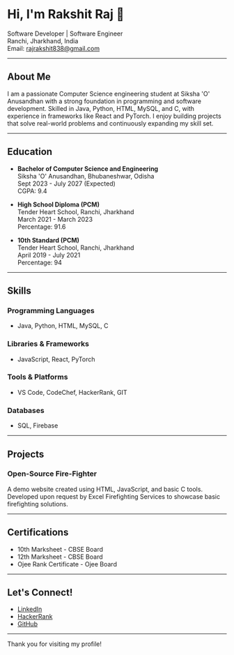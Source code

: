 # Hi, I'm Rakshit Raj 👋

Software Developer | Software Engineer  
Ranchi, Jharkhand, India  
Email: rajrakshit838@gmail.com  

---

## About Me

I am a passionate Computer Science engineering student at Siksha 'O' Anusandhan with a strong foundation in programming and software development. Skilled in Java, Python, HTML, MySQL, and C, with experience in frameworks like React and PyTorch. I enjoy building projects that solve real-world problems and continuously expanding my skill set.

---

## Education

- **Bachelor of Computer Science and Engineering**  
  Siksha 'O' Anusandhan, Bhubaneshwar, Odisha  
  Sept 2023 - July 2027 (Expected)  
  CGPA: 9.4  

- **High School Diploma (PCM)**  
  Tender Heart School, Ranchi, Jharkhand  
  March 2021 - March 2023  
  Percentage: 91.6  

- **10th Standard (PCM)**  
  Tender Heart School, Ranchi, Jharkhand  
  April 2019 - July 2021  
  Percentage: 94  

---

## Skills

### Programming Languages
- Java, Python, HTML, MySQL, C

### Libraries & Frameworks
- JavaScript, React, PyTorch

### Tools & Platforms
- VS Code, CodeChef, HackerRank, GIT

### Databases
- SQL, Firebase

---

## Projects

### Open-Source Fire-Fighter  
A demo website created using HTML, JavaScript, and basic C tools. Developed upon request by Excel Firefighting Services to showcase basic firefighting solutions.

---

## Certifications

- 10th Marksheet - CBSE Board  
- 12th Marksheet - CBSE Board  
- Ojee Rank Certificate - Ojee Board  

---

## Let's Connect!

- [LinkedIn](#)  
- [HackerRank](#)  
- [GitHub](#)  

---

Thank you for visiting my profile!

